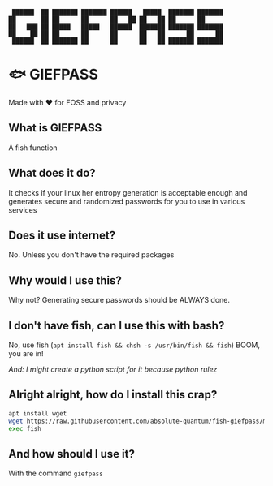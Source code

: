 ``` 
 ██████  ██ ███████ ███████ ██████   █████  ███████ ███████ 
██       ██ ██      ██      ██   ██ ██   ██ ██      ██      
██   ███ ██ █████   █████   ██████  ███████ ███████ ███████ 
██    ██ ██ ██      ██      ██      ██   ██      ██      ██ 
 ██████  ██ ███████ ██      ██      ██   ██ ███████ ███████ 
```

# 🐟 GIEFPASS

Made with ❤️️ for FOSS and privacy


## What is GIEFPASS

A fish function

## What does it do?

It checks if your linux her entropy generation is acceptable enough and generates secure and randomized passwords for you to use in various services

## Does it use internet?

No. Unless you don't have the required packages

## Why would I use this?

Why not? Generating secure passwords should be ALWAYS done.

## I don't have fish, can I use this with bash?

No, use fish (`apt install fish && chsh -s /usr/bin/fish && fish`) BOOM, you are in! 

*And: I might create a python script for it because python rulez*

## Alright alright, how do I install this crap?

```sh
apt install wget
wget https://raw.githubusercontent.com/absolute-quantum/fish-giefpass/master/giefpass.sh /etc/fish/conf.d/
exec fish
```

## And how should I use it?

With the command `giefpass`

